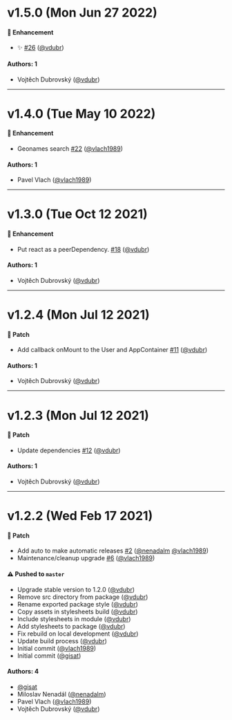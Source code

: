 # v1.5.0 (Mon Jun 27 2022)

#### 🚀 Enhancement

- :sparkles: [#26](https://github.com/gisat-panther/ptr-components/pull/26) ([@vdubr](https://github.com/vdubr))

#### Authors: 1

- Vojtěch Dubrovský ([@vdubr](https://github.com/vdubr))

---

# v1.4.0 (Tue May 10 2022)

#### 🚀 Enhancement

- Geonames search [#22](https://github.com/gisat-panther/ptr-components/pull/22) ([@vlach1989](https://github.com/vlach1989))

#### Authors: 1

- Pavel Vlach ([@vlach1989](https://github.com/vlach1989))

---

# v1.3.0 (Tue Oct 12 2021)

#### 🚀 Enhancement

- Put react as a peerDependency. [#18](https://github.com/gisat-panther/ptr-components/pull/18) ([@vdubr](https://github.com/vdubr))

#### Authors: 1

- Vojtěch Dubrovský ([@vdubr](https://github.com/vdubr))

---

# v1.2.4 (Mon Jul 12 2021)

#### 🐾 Patch

- Add callback onMount to the User and AppContainer [#11](https://github.com/gisat-panther/ptr-components/pull/11) ([@vdubr](https://github.com/vdubr))

#### Authors: 1

- Vojtěch Dubrovský ([@vdubr](https://github.com/vdubr))

---

# v1.2.3 (Mon Jul 12 2021)

#### 🐾 Patch

- Update dependencies [#12](https://github.com/gisat-panther/ptr-components/pull/12) ([@vdubr](https://github.com/vdubr))

#### Authors: 1

- Vojtěch Dubrovský ([@vdubr](https://github.com/vdubr))

---

# v1.2.2 (Wed Feb 17 2021)

#### 🐾 Patch

- Add auto to make automatic releases [#2](https://github.com/gisat-panther/ptr-components/pull/2) ([@nenadalm](https://github.com/nenadalm) [@vlach1989](https://github.com/vlach1989))
- Maintenance/cleanup upgrade [#6](https://github.com/gisat-panther/ptr-components/pull/6) ([@vlach1989](https://github.com/vlach1989))

#### ⚠️ Pushed to `master`

- Upgrade stable version to 1.2.0 ([@vdubr](https://github.com/vdubr))
- Remove src directory from package ([@vdubr](https://github.com/vdubr))
- Rename exported package style ([@vdubr](https://github.com/vdubr))
- Copy assets in stylesheets build ([@vdubr](https://github.com/vdubr))
- Include stylesheets in module ([@vdubr](https://github.com/vdubr))
- Add stylesheets to package ([@vdubr](https://github.com/vdubr))
- Fix rebuild on local development ([@vdubr](https://github.com/vdubr))
- Update build process ([@vdubr](https://github.com/vdubr))
- Initial commit ([@vlach1989](https://github.com/vlach1989))
- Initial commit ([@gisat](https://github.com/gisat))

#### Authors: 4

- [@gisat](https://github.com/gisat)
- Miloslav Nenadál ([@nenadalm](https://github.com/nenadalm))
- Pavel Vlach ([@vlach1989](https://github.com/vlach1989))
- Vojtěch Dubrovský ([@vdubr](https://github.com/vdubr))
